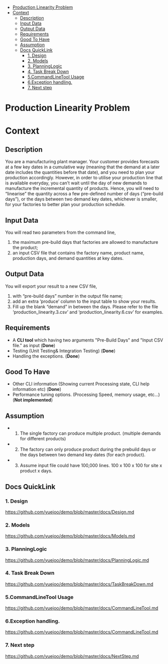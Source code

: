 - [Production Linearity Problem](#production-linearity-problem)
- [Context](#context)
  * [Description](#description)
  * [Input Data](#input-data)
  * [Output Data](#output-data)
  * [Requirements](#requirements)
  * [Good To Have](#good-to-have)
  * [Assumption](#assumption)
  * [Docs QuickLink](#docs-quicklink)
    + [1. Design](#1-design)
    + [2. Models](#2-models)
    + [3. PlanningLogic](#3-planninglogic)
    + [4. Task Break Down](#4-task-break-down)
    + [5.CommandLineTool Usage](#5commandlinetool-usage)
    + [6.Exception handling.](#6exception-handling)
    + [7. Next step](#7-next-step)


# Production Linearity Problem
# Context
## Description
You are a manufacturing plant manager. Your customer provides forecasts at a few key dates in a cumulative way (meaning that the demand at a later date includes the quantities before that date), and you need to plan your production accordingly.
However, in order to utilise your production line that is available everyday, you can’t wait until the day of new demands to manufacture the incremental quantity of products. Hence, you will need to “linearise” the quantity across a few pre-defined number of days (“pre-build days”), or the days between two demand key dates, whichever is smaller, for your factories to better plan your production schedule.
## Input Data
You will read two parameters from the command line,
1) the maximum pre-build days that factories are allowed to manufacture the product;
2) an input CSV file that contains the factory name, product name, production days, and demand
quantities at key dates.
## Output Data
You will export your result to a new CSV file,
1) with “pre-build days” number in the output file name;
2) add an extra ‘produce’ column to the input table to show your results.
3) Fill up the blank “demand” in between the days.
Please refer to the file ‘production_linearity.3.csv’ and ‘production_linearity.6.csv’ for examples.


## Requirements
* A **CLI tool** which having two arguments "Pre-Build Days" and "Input CSV file." as input (**Done**)
* Testing (Unit Testing& Integration Testing) (**Done**)
* Handling the exceptions. (**Done**)

## Good To Have
* Other CLI information  (Showing current Processing state, CLI help information etc) (**Done**)
* Performance tuning options. (Processing Speed, memory usage, etc...) (**Not implemented**)

## Assumption
* 1. The single factory can produce multiple product. (multiple demands for different products)
* 2. The factory can only produce product during the prebuild days or the days between two demand key dates (for each product).
* 3. Assume input file could have 100,000 lines. 100 x 100 x 100 for site x product x days.

## Docs QuickLink
### 1. Design 
https://github.com/yuejoo/demo/blob/master/docs/Design.md

### 2. Models
https://github.com/yuejoo/demo/blob/master/docs/Models.md

### 3. PlanningLogic
https://github.com/yuejoo/demo/blob/master/docs/PlanningLogic.md

### 4. Task Break Down
https://github.com/yuejoo/demo/blob/master/docs/TaskBreakDown.md

### 5.CommandLineTool Usage
https://github.com/yuejoo/demo/blob/master/docs/CommandLineTool.md

### 6.Exception handling.
https://github.com/yuejoo/demo/blob/master/docs/CommandLineTool.md

### 7. Next step
https://github.com/yuejoo/demo/blob/master/docs/NextStep.md
